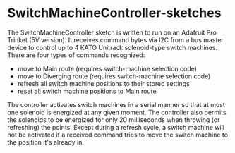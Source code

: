 # SwitchMachineController-sketches
The SwitchMachineController sketch is written to run on an Adafruit Pro Trinket (5V version).  It receives command bytes via I2C from a bus master device to control up to 4 KATO Unitrack solenoid-type switch machines.  There are four types of commands recognized:
- move to Main route (requires switch-machine selection code)
- move to Diverging route (requires switch-machine selection code)
- refresh all switch machine positions to their stored settings
- reset all switch machine positions to Main route

The controller activates switch machines in a serial manner so that at most one solenoid is energized at any given moment.  The controller also permits the solenoids to be energized for only 20 milliseconds when throwing (or refreshing) the points.  Except during a refresh cycle, a switch machine will not be activated if a received command tries to move the switch machine to the position it's already in.
